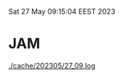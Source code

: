 Sat 27 May 09:15:04 EEST 2023
# JAM
<a href='./cache/202305/27_09.log'>./cache/202305/27_09.log</a>
